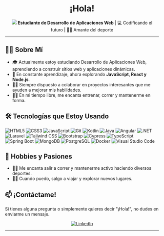 <h1 align="center">¡Hola!</h1>

<p align="center">
  <img src="/>
</p>

<p align="center">
  <b>Estudiante de Desarrollo de Aplicaciones Web</b> | 💻 Codificando el futuro | 🏃‍♂️ Amante del deporte
</p>

<hr/>

<h2>👨‍💻 Sobre Mí</h2>
<ul>
  <li>🎓 Actualmente estoy estudiando Desarrollo de Aplicaciones Web, aprendiendo a construir sitios web y aplicaciones dinámicas.</li>
  <li>🌱 En constante aprendizaje, ahora explorando <strong>JavaScript, React y Node.js</strong>.</li>
  <li>🧑‍🏫 Siempre dispuesto a colaborar en proyectos interesantes que me ayuden a mejorar mis habilidades.</li>
  <li>🏋️‍♂️ En mi tiempo libre, me encanta entrenar, correr y mantenerme en forma.</li>
</ul>

<h2>🛠️ Tecnologías que Estoy Usando</h2>
<p>
  <img src="https://img.shields.io/badge/HTML5-E34F26?style=for-the-badge&logo=html5&logoColor=white" alt="HTML5" />
  <img src="https://img.shields.io/badge/CSS3-1572B6?style=for-the-badge&logo=css3&logoColor=white" alt="CSS3" />
  <img src="https://img.shields.io/badge/JavaScript-F7DF1E?style=for-the-badge&logo=javascript&logoColor=black" alt="JavaScript" />
  <img src="https://img.shields.io/badge/Git-F05032?style=for-the-badge&logo=git&logoColor=white" alt="Git" />
  <img src="https://img.shields.io/badge/Kotlin-0095D5?style=for-the-badge&logo=kotlin&logoColor=white" alt="Kotlin" />
  <img src="https://img.shields.io/badge/Java-ED8B00?style=for-the-badge&logo=java&logoColor=white" alt="Java" />
  <img src="https://img.shields.io/badge/Angular-E23237?style=for-the-badge&logo=angular&logoColor=white" alt="Angular" />
  <img src="https://img.shields.io/badge/.NET-512BD4?style=for-the-badge&logo=.net&logoColor=white" alt=".NET" />
  <img src="https://img.shields.io/badge/Laravel-F4645F?style=for-the-badge&logo=laravel&logoColor=white" alt="Laravel" />
  <img src="https://img.shields.io/badge/Tailwind_CSS-38B2AC?style=for-the-badge&logo=tailwind-css&logoColor=white" alt="Tailwind CSS" />
  <img src="https://img.shields.io/badge/Bootstrap-7952B3?style=for-the-badge&logo=bootstrap&logoColor=white" alt="Bootstrap" />
  <img src="https://img.shields.io/badge/Cypress-17202C?style=for-the-badge&logo=cypress&logoColor=white" alt="Cypress" />
  <img src="https://img.shields.io/badge/TypeScript-3178C6?style=for-the-badge&logo=typescript&logoColor=white" alt="TypeScript" />
  <img src="https://img.shields.io/badge/Spring%20Boot-6DB33F?style=for-the-badge&logo=spring-boot&logoColor=white" alt="Spring Boot" />
  <img src="https://img.shields.io/badge/MongoDB-47A248?style=for-the-badge&logo=mongodb&logoColor=white" alt="MongoDB" />
  <img src="https://img.shields.io/badge/PostgreSQL-336791?style=for-the-badge&logo=postgresql&logoColor=white" alt="PostgreSQL" />
  <img src="https://img.shields.io/badge/Docker-2496ED?style=for-the-badge&logo=docker&logoColor=white" alt="Docker" />
  <img src="https://img.shields.io/badge/Visual%20Studio%20Code-0078D4?style=for-the-badge&logo=visual-studio-code&logoColor=white" alt="Visual Studio Code" />
</p>



<h2>💪 Hobbies y Pasiones</h2>
<ul>
  <li>🏃‍♂️ Me encanta salir a correr y mantenerme activo haciendo diversos deportes.</li>
  <li>🚴‍♂️ Cuando puedo, salgo a viajar y explorar nuevos lugares.</li>
</ul>

<h2>📫 ¡Contáctame!</h2>
<p>Si tienes alguna pregunta o simplemente quieres decir "¡Hola!", no dudes en enviarme un mensaje.</p>

<p align="center">
  <a href="https://www.linkedin.com/in/raul-fern%C3%A1ndez-delgado-9a64a731b/">
    <img src="https://img.shields.io/badge/LinkedIn-0077B5?style=for-the-badge&logo=linkedin&logoColor=white" alt="LinkedIn" />
  </a>
</p>

<hr/>
